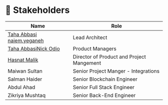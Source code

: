 # 👥 Stakeholders

| **Name**                                                                                                                                                          | **Role**                                  |
| ----------------------------------------------------------------------------------------------------------------------------------------------------------------- | ----------------------------------------- |
| [Taha Abbasi](https://app.gitbook.com/u/gngqK95qbHXrmheVARR1PeP3vJn1 "mention") [naiem.yeganeh](https://app.gitbook.com/u/rJ7jDJJY9khFwQtRT8XsXqTe8Tn1 "mention") | Lead Architect                            |
| [Taha Abbasi](https://app.gitbook.com/u/gngqK95qbHXrmheVARR1PeP3vJn1 "mention")[Nick Odio](https://app.gitbook.com/u/1KUyWdaa0YPrXYxtsHF8THw7tWG3 "mention")      | Product Managers                          |
| [Hasnat Malik](https://app.gitbook.com/u/CbySyM5PEpOiYuzXDc5JfRSZCZ72 "mention")                                                                                  | Director of Product and Project Mangement |
| Maiwan Sultan                                                                                                                                                     | Senior Project Manger - Integrations      |
| Salman Haider                                                                                                                                                     | Senior Blockchain Engineer                |
| Abdul Ahad                                                                                                                                                        | Senior Full Stack Engineer                |
| Zikriya Mushtaq                                                                                                                                                   | Senior Back-End Engineer                  |
